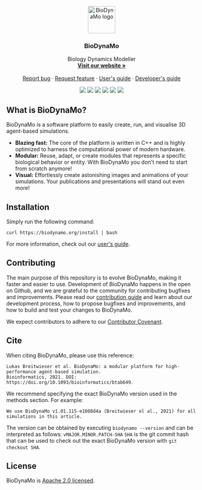 <p align="center">
  <a href="http://biodynamo.org">
    <img src="https://biodynamo.org/images/bdm_logo_large.png" alt="BioDynaMo logo" width="72" height="72">
  </a>
</p>

<h3 align="center">BioDynaMo</h3>

<p align="center">
  Biology Dynamics Modeller
  <br>
  <a href="http://biodynamo.org/"><strong>Visit our website »</strong></a>
  <br>
  <br>
  <a href="https://github.com/BioDynaMo/biodynamo/issues/new">Report bug</a>
  ·
  <a href="https://github.com/BioDynaMo/biodynamo/issues/new">Request feature</a>
  ·
  <a href="https://biodynamo.org/docs/userguide/">User's guide</a>
  ·
  <a href="https://biodynamo.org/docs/devguide/">Developer's guide</a>
</p>

<p align="center">
  <a href="https://github.com/BioDynaMo/biodynamo/actions?query=workflow%3A%22Ubuntu+CI%22"><img src="https://github.com/BioDynaMo/biodynamo/workflows/Ubuntu%20CI/badge.svg?branch=github-actions"/></a>
  <a href="https://github.com/BioDynaMo/biodynamo/actions?query=workflow%3A%22CentOS+CI%22"><img src="https://github.com/BioDynaMo/biodynamo//workflows/CentOS%20CI/badge.svg?branch=github-actions"/></a>
  <a href="https://github.com/BioDynaMo/biodynamo/actions?query=workflow%3A%22macOS+CI%22"><img src="https://github.com/BioDynaMo/biodynamo//workflows/macOS%20CI/badge.svg?branch=github-actions"/></a>
  <a href="https://sonarcloud.io/project/overview?id=BioDynaMo_biodynamo"><img src="https://sonarcloud.io/api/project_badges/measure?project=BioDynaMo_biodynamo&metric=alert_status"/></a>
  <a href="https://discord.gg/dpyVXYQJYk"><img src="https://img.shields.io/discord/1029690454574370816"/></a>
  <a href="https://opensource.org/licenses/Apache-2.0"><img src="https://img.shields.io/badge/License-Apache%202.0-blue.svg"/></a>
</p>

## What is BioDynaMo?

BioDynaMo is a software platform to easily create, run, and visualise 3D agent-based simulations.
* **Blazing fast:** The core of the platform is written in C++ and is highly optimized to harness the computational power of modern hardware.
* **Modular:** Reuse, adapt, or create modules that represents a specific biological behavior or entity. With BioDynaMo you don't need to start from scratch anymore!
* **Visual:** Effortlessly create astonishing images and animations of your simulations. Your publications and presentations will stand out even more!

## Installation

Simply run the following command:

```
curl https://biodynamo.org/install | bash
```

For more information, check out our [user's guide](https://biodynamo.org/docs/userguide/).

<!-- ## Examples
-- Show some nice visualizations here, with a one-liner explanation -->

## Contributing

The main purpose of this repository is to evolve BioDynaMo, making it faster and
easier to use. Development of BioDynaMo happens in the open on Github, and we are
grateful to the community for contributing bugfixes and improvements. Please read our [contribution guide](https://biodynamo.org/docs/devguide/contribute/) and learn about our development process, how to propose bugfixes and improvements, and how to build and test your changes to BioDynaMo.

We expect contributors to adhere to our [Contributor Covenant](https://github.com/BioDynaMo/biodynamo/blob/master/CODE_OF_CONDUCT.md).

## Cite

When citing BioDynaMo, please use this reference:

```
Lukas Breitwieser et al. BioDynaMo: a modular platform for high-performance agent-based simulation.
Bioinformatics, 2021. DOI: https://doi.org/10.1093/bioinformatics/btab649.
```

We recommend specifying the exact BioDynaMo version used in the methods section. 
For example: 

```
We use BioDynaMo v1.01.115-e1088d4a (Breitwieser el al., 2021) for all simulations in this article. 
```

The version can be obtained by executing `biodynamo --version` and can be interpreted as follows: `vMAJOR.MINOR.PATCH-SHA` 
`SHA` is the git commit hash that can be used to check out the exact BioDynaMo version with `git checkout SHA`.

## License

BioDynaMo is [Apache 2.0 licensed](./LICENSE).
